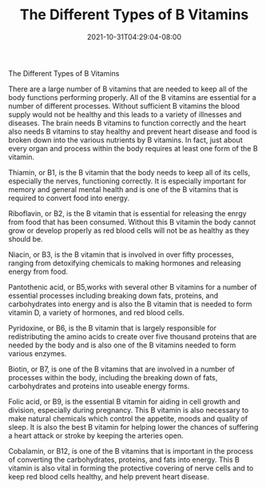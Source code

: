 ﻿---
title: "The Different Types of B Vitamins"
date: 2021-10-31T04:29:04-08:00
description: "Vitamins Tips for Web Success"
featured_image: "/images/Vitamins.jpg"
tags: ["Vitamins"]
---

The Different Types of B Vitamins

There are a large number of B vitamins that are needed to keep all of the body functions performing properly. All of the B vitamins are essential for a number of different processes. Without sufficient B vitamins the blood supply would not be healthy and this leads to a variety of illnesses and diseases. The brain needs B vitamins to function correctly and the heart also needs B vitamins to stay healthy and prevent heart disease and food is broken down into the various nutrients by B vitamins. In fact, just about every organ and process within the body requires at least one form of the B vitamin.

Thiamin, or B1, is the B vitamin that the body needs to keep all of its cells, especially the nerves, functioning correctly. It is especially important for memory and general mental health and is one of the B vitamins that is required to convert food into energy.

Riboflavin, or B2, is the B vitamin that is essential for releasing the enrgy from food that has been consumed. Without this B vitamin the body cannot grow or develop properly as red blood cells will not be as healthy as they should be.

Niacin, or B3, is the B vitamin that is involved in over fifty processes, ranging from detoxifying chemicals to making hormones and releasing energy from food.

Pantothenic acid, or B5,works with several other B vitamins for a number of essential processes including breaking down fats, proteins, and carbohydrates into energy and is also the B vitamin that is needed to form vitamin D, a variety of hormones, and red blood cells. 

Pyridoxine, or B6, is the B vitamin that is largely responsible for redistributing the amino acids to create over five thousand proteins that are needed by the body and is also one of the B vitamins needed to form various enzymes.

Biotin, or B7, is one of the B vitamins that are involved in a number of processes within the body, including the breaking down of fats, carbohydrates and proteins into useable energy forms. 

Folic acid, or B9, is the essential B vitamin for aiding in cell growth and division, especially during pregnancy. This B vitamin is also necessary to make natural chemicals which control the appetite, moods and quality of sleep. It is also the best B vitamin for helping lower the chances of suffering a heart attack or stroke by keeping the arteries open. 

Cobalamin, or B12, is one of the B vitamins that is important in the process of converting the carbohydrates, proteins, and fats into energy. This B vitamin is also vital in forming the protective covering of nerve cells and to keep red blood cells healthy, and help prevent heart disease.

